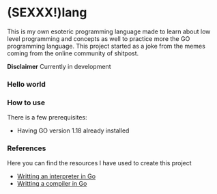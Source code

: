 # (SEXXX!)lang

This is my own esoteric programming language made to learn about low level programming and concepts as well to practice more the GO programming language. This project started as a joke from the memes coming from the online community of shitpost.

**Disclaimer** Currently in development

### Hello world


### How to use

There is a few prerequisites:
- Having GO version 1.18 already installed

### References

Here you can find the resources I have used to create this project
- [Writting an interpreter in Go](https://www.amazon.com/Writing-Interpreter-Go-Thorsten-Ball/dp/3982016118)
- [Writting a compiler in Go](https://www.amazon.com/Writing-Compiler-Go-Thorsten-Ball/dp/398201610X)
